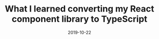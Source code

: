 ---
layout: post
title:  What I learned converting my React component library to TypeScript
date:   2019-10-22
tags:
- react
- TypeScript
- development 
---